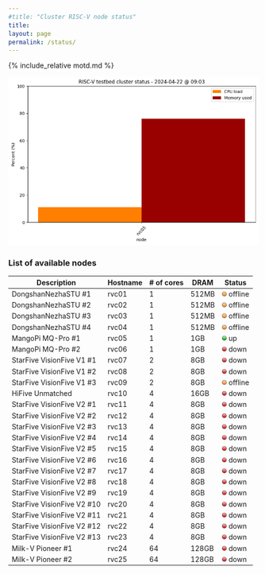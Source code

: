 ```yaml
---
#title: "Cluster RISC-V node status"
title:
layout: page
permalink: /status/
---
```


{% include_relative motd.md %}

<img src="/images/cluster_status.png"/>

### List of available nodes

| Description  | Hostname | # of cores | DRAM | Status |
| ------------- | ------------- |  ------------- | ------------- | ------------- | 
| DongshanNezhaSTU #1 | rvc01 | 1 | 512MB | <img src="/images/amber.png" alt="amber light" width="10"/> offline |
| DongshanNezhaSTU #2 | rvc02 | 1 | 512MB | <img src="/images/amber.png" alt="amber light" width="10"/> offline |
| DongshanNezhaSTU #3 | rvc03 | 1 | 512MB | <img src="/images/amber.png" alt="amber light" width="10"/> offline |
| DongshanNezhaSTU #4 | rvc04 | 1 | 512MB | <img src="/images/amber.png" alt="amber light" width="10"/> offline |
| MangoPi MQ-Pro #1 | rvc05 | 1 | 1GB | <img src="/images/on.png" alt="green light" width="10"/> up |
| MangoPi MQ-Pro #2 | rvc06 | 1 | 1GB | <img src="/images/off.png" alt="red light" width="10"/> down |
| StarFive VisionFive V1 #1 | rvc07 | 2 | 8GB | <img src="/images/off.png" alt="red light" width="10"/> down |
| StarFive VisionFive V1 #2 | rvc08 | 2 | 8GB | <img src="/images/off.png" alt="red light" width="10"/> down |
| StarFive VisionFive V1 #3 | rvc09 | 2 | 8GB | <img src="/images/amber.png" alt="amber light" width="10"/> offline |
| HiFive Unmatched  | rvc10 | 4 | 16GB | <img src="/images/off.png" alt="red light" width="10"/> down |
| StarFive VisionFive V2 #1 | rvc11 | 4 | 8GB | <img src="/images/off.png" alt="red light" width="10"/> down |
| StarFive VisionFive V2 #2 | rvc12 | 4 | 8GB | <img src="/images/off.png" alt="red light" width="10"/> down |
| StarFive VisionFive V2 #3 | rvc13 | 4 | 8GB | <img src="/images/off.png" alt="red light" width="10"/> down |
| StarFive VisionFive V2 #4 | rvc14| 4 | 8GB | <img src="/images/off.png" alt="red light" width="10"/> down |
| StarFive VisionFive V2 #5 | rvc15 | 4 | 8GB | <img src="/images/off.png" alt="red light" width="10"/> down |
| StarFive VisionFive V2 #6 | rvc16 | 4 | 8GB | <img src="/images/off.png" alt="red light" width="10"/> down |
| StarFive VisionFive V2 #7 | rvc17 | 4 | 8GB | <img src="/images/off.png" alt="red light" width="10"/> down |
| StarFive VisionFive V2 #8 | rvc18 | 4 | 8GB | <img src="/images/off.png" alt="red light" width="10"/> down |
| StarFive VisionFive V2 #9 | rvc19 | 4 | 8GB | <img src="/images/off.png" alt="red light" width="10"/> down |
| StarFive VisionFive V2 #10 | rvc20 | 4 | 8GB | <img src="/images/off.png" alt="red light" width="10"/> down | 
| StarFive VisionFive V2 #11 | rvc21 | 4 | 8GB | <img src="/images/off.png" alt="red light" width="10"/> down |
| StarFive VisionFive V2 #12 | rvc22 | 4 | 8GB | <img src="/images/off.png" alt="red light" width="10"/> down |
| StarFive VisionFive V2 #13 | rvc23 | 4 | 8GB | <img src="/images/off.png" alt="red light" width="10"/> down |
| Milk-V Pioneer #1 | rvc24 | 64 | 128GB | <img src="/images/off.png" alt="red light" width="10"/> down |
| Milk-V Pioneer #2 | rvc25 | 64 | 128GB | <img src="/images/off.png" alt="red light" width="10"/> down |

